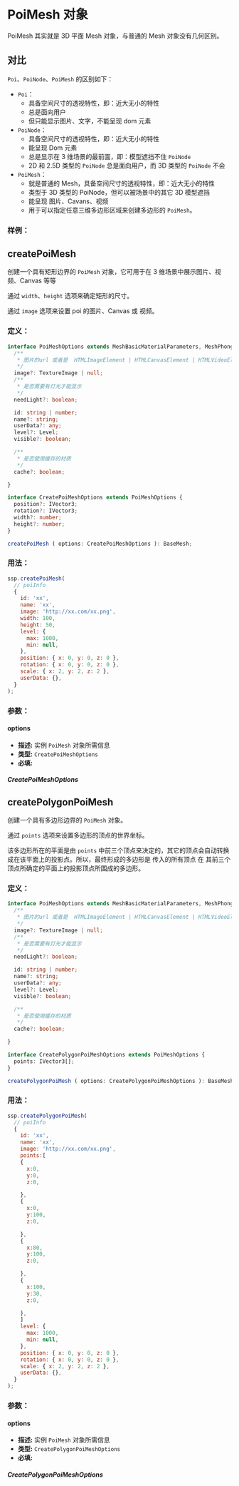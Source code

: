 # PoiMesh 对象

PoiMesh 其实就是 3D 平面 Mesh 对象，与普通的 Mesh 对象没有几何区别。

## 对比

`Poi`、`PoiNode`、`PoiMesh` 的区别如下：

- `Poi`：
  - 具备空间尺寸的透视特性，即：近大无小的特性
  - 总是面向用户
  - 但只能显示图片、文字，不能呈现 dom 元素
- `PoiNode`：
  - 具备空间尺寸的透视特性，即：近大无小的特性
  - 能呈现 Dom 元素
  - 总是显示在 3 维场景的最前面，即：模型遮挡不住 `PoiNode`
  - 2D 和 2.5D 类型的 `PoiNode` 总是面向用户，而 3D 类型的 `PoiNode` 不会
- `PoiMesh`：
  - 就是普通的 Mesh，具备空间尺寸的透视特性，即：近大无小的特性
  - 类型于 3D 类型的 PoiNode，但可以被场景中的其它 3D 模型遮挡
  - 能呈现 图片、Cavans、视频
  - 用于可以指定任意三维多边形区域来创建多边形的 `PoiMesh`。

### 样例：

<Docs-Iframe src="poiMesh/createPoiMesh.html" />

## createPoiMesh

创建一个具有矩形边界的 `PoiMesh` 对象，它可用于在 3 维场景中展示图片、视频、Canvas 等等

通过 `width`、`height` 选项来确定矩形的尺寸。

通过 `image` 选项来设置 poi 的图片、Canvas 或 视频。

### 定义：

```ts
interface PoiMeshOptions extends MeshBasicMaterialParameters, MeshPhongMaterialParameters {
  /**
   * 图片的url 或者是  HTMLImageElement | HTMLCanvasElement | HTMLVideoElement
   */
  image?: TextureImage | null;
  /**
   * 是否需要有灯光才能显示
   */
  needLight?: boolean;

  id: string | number;
  name?: string;
  userData?: any;
  level?: Level;
  visible?: boolean;

  /**
   * 是否使用缓存的材质
   */
  cache?: boolean;

}

interface CreatePoiMeshOptions extends PoiMeshOptions {
  position?: IVector3;
  rotation?: IVector3;
  width?: number;
  height?: number;
}

createPoiMesh ( options: CreatePoiMeshOptions ): BaseMesh;
```

### 用法：

```js
ssp.createPoiMesh(
  // poiInfo
  {
    id: 'xx',
    name: 'xx',
    image: 'http://xx.com/xx.png',
    width: 100,
    height: 50,
    level: {
      max: 1000,
      min: null,
    },
    position: { x: 0, y: 0, z: 0 },
    rotation: { x: 0, y: 0, z: 0 },
    scale: { x: 2, y: 2, z: 2 },
    userData: {},
  }
);
```

### 参数：

#### options

- **描述:** 实例 `PoiMesh` 对象所需信息
- **类型:** `CreatePoiMeshOptions`
- **必填:** <Base-RequireIcon :isRequire="true"/>

##### CreatePoiMeshOptions

<Docs-Table
    :data="[
      { prop: 'id', desc: '唯一ID', type: 'string | number', require: true, default: '' },
      { prop: 'name', desc: '名称', type: 'string', require: false, default: '' },
      { prop: 'image', desc: '图片资源路径', type: 'string', require: true, default: '' },
      { prop: 'width', desc: 'PoiMesh 的宽', type: 'number', require: false, default: '1' },
      { prop: 'height', desc: 'PoiMesh 的高', type: 'number', require: false, default: '1' },
      { prop: 'level', desc: '显示层级范围', type: 'Level', require: false, default: '{ max: null, min: null }', link: '../guide/types.html#level' },
      { prop: 'visible', desc: '是否可见', type: 'boolean', require: false, default: 'true' },
      { prop: 'position', desc: '位置坐标', type: 'Position', require: false, default: '{ x: 0, y: 0, z: 0 }', link: '../guide/types.html#position' },
      { prop: 'rotation', desc: '旋转弧度', type: 'Rotation', require: false, default: '{ x: 0, y: 0, z: 0 }', link: '../guide/types.html#rotation' },
      { prop: 'scale', desc: '缩放比例', type: 'Scale', require: false, default: '{ x: 1, y: 1, z: 1 }', link: '../guide/types.html#scale' },
      { prop: 'userData', desc: '用户数据', type: 'any', require: false, default: '{}' },
      { prop: 'needLight', desc: '是否需要有灯光才能显示', type: 'boolean', require: false, default: 'false' },
      { prop: 'cache', desc: '是否使用缓存的材质', type: 'boolean', require: false, default: 'true' },
    ]"
/>

## createPolygonPoiMesh

创建一个具有多边形边界的 `PoiMesh` 对象。

通过 `points` 选项来设置多边形的顶点的世界坐标。

该多边形所在的平面是由 `points` 中前三个顶点来决定的，其它的顶点会自动转换成在该平面上的投影点。所以，最终形成的多边形是 传入的所有顶点 在 其前三个顶点所确定的平面上的投影顶点所围成的多边形。

### 定义：

```ts
interface PoiMeshOptions extends MeshBasicMaterialParameters, MeshPhongMaterialParameters {
  /**
   * 图片的url 或者是  HTMLImageElement | HTMLCanvasElement | HTMLVideoElement
   */
  image?: TextureImage | null;
  /**
   * 是否需要有灯光才能显示
   */
  needLight?: boolean;

  id: string | number;
  name?: string;
  userData?: any;
  level?: Level;
  visible?: boolean;

  /**
   * 是否使用缓存的材质
   */
  cache?: boolean;

}

interface CreatePolygonPoiMeshOptions extends PoiMeshOptions {
  points: IVector3[];
}

createPolygonPoiMesh ( options: CreatePolygonPoiMeshOptions ): BaseMesh;
```

### 用法：

```js
ssp.createPolygonPoiMesh(
  // poiInfo
  {
    id: 'xx',
    name: 'xx',
    image: 'http://xx.com/xx.png',
    points:[
    {
      x:0,
      y:0,
      z:0,

    },
    {
      x:0,
      y:100,
      z:0,

    },
    {
      x:80,
      y:100,
      z:0,

    },
    {
      x:100,
      y:30,
      z:0,

    },
    ]
    level: {
      max: 1000,
      min: null,
    },
    position: { x: 0, y: 0, z: 0 },
    rotation: { x: 0, y: 0, z: 0 },
    scale: { x: 2, y: 2, z: 2 },
    userData: {},
  }
);
```

### 参数：

#### options

- **描述:** 实例 `PoiMesh` 对象所需信息
- **类型:** `CreatePolygonPoiMeshOptions`
- **必填:** <Base-RequireIcon :isRequire="true"/>

##### CreatePolygonPoiMeshOptions

<Docs-Table
    :data="[
      { prop: 'id', desc: '唯一ID', type: 'string | number', require: true, default: '' },
      { prop: 'name', desc: '名称', type: 'string', require: false, default: '' },
      { prop: 'image', desc: '图片资源路径', type: 'string', require: true, default: '' },
      {
        prop: 'points', desc: '多边形的顶点列表', type: 'IVector3[]', require: true, default: ''
      },
      { prop: 'level', desc: '显示层级范围', type: 'Level', require: false, default: '{ max: null, min: null }', link: '../guide/types.html#level' },
      { prop: 'visible', desc: '是否可见', type: 'boolean', require: false, default: 'true' },
      { prop: 'scale', desc: '缩放比例', type: 'Scale', require: false, default: '{ x: 1, y: 1, z: 1 }', link: '../guide/types.html#scale' },
      { prop: 'userData', desc: '用户数据', type: 'any', require: false, default: '{}' },
      { prop: 'needLight', desc: '是否需要有灯光才能显示', type: 'boolean', require: false, default: 'false' },
      { prop: 'cache', desc: '是否使用缓存的材质', type: 'boolean', require: false, default: 'true' },
    ]"
/>
